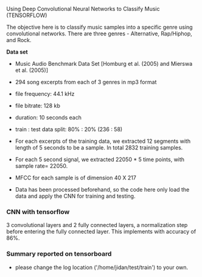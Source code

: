 Using Deep Convolutional Neural Networks to Classify Music (TENSORFLOW) 

The objective here is to classify music samples into a specific genre using convolutional networks. There are three genres - Alternative, Rap/Hiphop, and Rock.

**Data set** 

* Music Audio Benchmark Data Set [Homburg et al. (2005) and Mierswa et al. (2005)]
* 294 song excerpts from each of 3 genres in mp3 format
* file frequency: 44.1 kHz
* file bitrate: 128 kb
* duration: 10 seconds each
* train : test data split:  80% : 20% (236 : 58)
* For each excerpts of the training data, we extracted 12 segments with length of 5 seconds to be a sample. In total 2832 training samples.
* For each 5 second signal, we extracted 22050 * 5 time points, with sample rate= 22050.  
* MFCC for each sample is of dimension 40 X 217

* Data has been processed beforehand, so the code here only load the data and apply the CNN for training and testing.

### CNN with tensorflow

3 convolutional layers and 2 fully connected layers, a normalization step before entering the fully connected layer. This implements with accuracy of 86%.

### Summary reported on tensorboard
* please change the log location ('/home/jidan/test/train') to your own. 